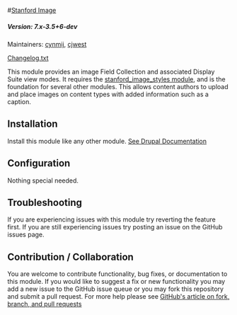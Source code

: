 #[Stanford Image](https://github.com/SU-SWS/stanford_image)
##### Version: 7.x-3.5+6-dev

Maintainers: [cynmij](https://github.com/cynmij), [cjwest](https://github.com/cjwest)

[Changelog.txt](CHANGELOG.txt)

This module provides an image Field Collection and associated Display Suite view modes. It requires the [stanford_image_styles module](https://github.com/SU-SWS/stanford_image_styles), and is the foundation for several other modules. This allows content authors to upload and place images on content types with added information such as a caption.


Installation
---

Install this module like any other module. [See Drupal Documentation](https://drupal.org/documentation/install/modules-themes/modules-7)

Configuration
---

Nothing special needed.

Troubleshooting
---

If you are experiencing issues with this module try reverting the feature first. If you are still experiencing issues try posting an issue on the GitHub issues page.

Contribution / Collaboration
---

You are welcome to contribute functionality, bug fixes, or documentation to this module. If you would like to suggest a fix or new functionality you may add a new issue to the GitHub issue queue or you may fork this repository and submit a pull request. For more help please see [GitHub's article on fork, branch, and pull requests](https://help.github.com/articles/using-pull-requests)
